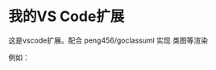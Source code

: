 # 我的VS Code扩展
这是vscode扩展。配合 peng456/goclassuml 实现 类图等渲染

例如：
<!-- ![Gin UML Example](example/gin.svg) -->

